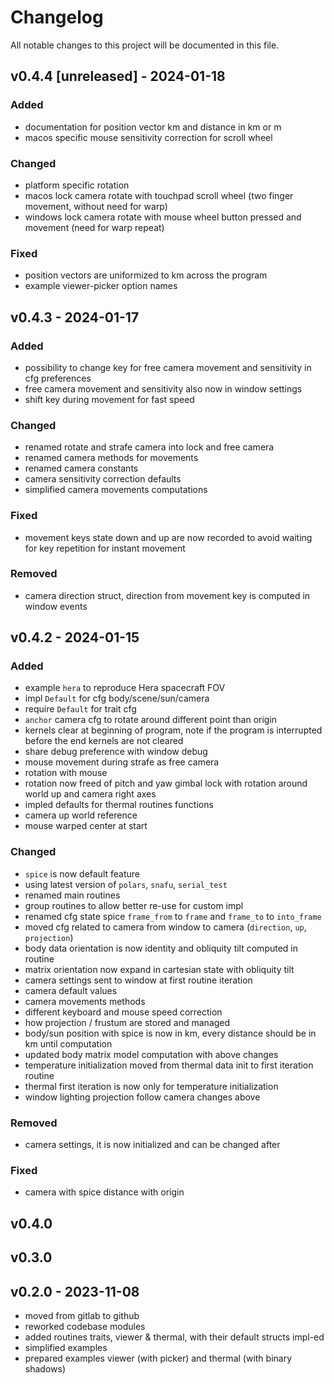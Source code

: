 # Changelog

All notable changes to this project will be documented in this file.

## v0.4.4 [unreleased] - 2024-01-18

### Added

- documentation for position vector km and distance in km or m
- macos specific mouse sensitivity correction for scroll wheel

### Changed

- platform specific rotation
- macos lock camera rotate with touchpad scroll wheel (two finger movement, without need
  for warp)
- windows lock camera rotate with mouse wheel button pressed and movement (need for warp
  repeat)

### Fixed

- position vectors are uniformized to km across the program
- example viewer-picker option names

## v0.4.3 - 2024-01-17

### Added

- possibility to change key for free camera movement and sensitivity in cfg preferences
- free camera movement and sensitivity also now in window settings
- shift key during movement for fast speed

### Changed

- renamed rotate and strafe camera into lock and free camera
- renamed camera methods for movements
- renamed camera constants
- camera sensitivity correction defaults
- simplified camera movements computations

### Fixed

- movement keys state down and up are now recorded to avoid waiting for key repetition for instant movement

### Removed

- camera direction struct, direction from movement key is computed in window events

## v0.4.2 - 2024-01-15

### Added

- example `hera` to reproduce Hera spacecraft FOV
- impl `Default` for cfg body/scene/sun/camera
- require `Default` for trait cfg
- `anchor` camera cfg to rotate around different point than origin
- kernels clear at beginning of program, note if the program is interrupted before the end kernels are not cleared
- share debug preference with window debug
- mouse movement during strafe as free camera
- rotation with mouse
- rotation now freed of pitch and yaw gimbal lock with rotation around world up and camera right axes
- impled defaults for thermal routines functions
- camera up world reference
- mouse warped center at start

### Changed

- `spice` is now default feature
- using latest version of `polars`, `snafu`, `serial_test`
- renamed main routines
- group routines to allow better re-use for custom impl
- renamed cfg state spice `frame_from` to `frame` and `frame_to` to `into_frame`
- moved cfg related to camera from window to camera (`direction`, `up`, `projection`)
- body data orientation is now identity and obliquity tilt computed in routine
- matrix orientation now expand in cartesian state with obliquity tilt
- camera settings sent to window at first routine iteration
- camera default values
- camera movements methods
- different keyboard and mouse speed correction
- how projection / frustum are stored and managed
- body/sun position with spice is now in km, every distance should be in km until computation
- updated body matrix model computation with above changes
- temperature initialization moved from thermal data init to first iteration routine
- thermal first iteration is now only for temperature initialization
- window lighting projection follow camera changes above

### Removed

- camera settings, it is now initialized and can be changed after

### Fixed

- camera with spice distance with origin

## v0.4.0

## v0.3.0

## v0.2.0 - 2023-11-08

- moved from gitlab to github
- reworked codebase modules
- added routines traits, viewer & thermal, with their default structs impl-ed
- simplified examples
- prepared examples viewer (with picker) and thermal (with binary shadows)